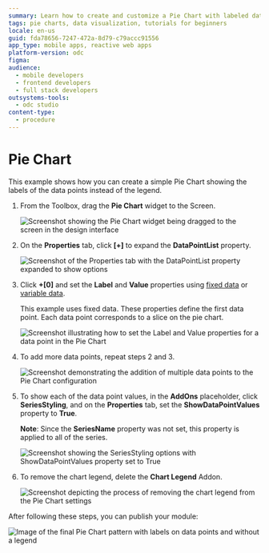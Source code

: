 ```yaml
---
summary: Learn how to create and customize a Pie Chart with labeled data points using OutSystems Developer Cloud (ODC).
tags: pie charts, data visualization, tutorials for beginners
locale: en-us
guid: fda78656-7247-472a-8d79-c79accc91556
app_type: mobile apps, reactive web apps
platform-version: odc
figma:
audience:
  - mobile developers
  - frontend developers
  - full stack developers
outsystems-tools:
  - odc studio
content-type:
  - procedure
---
```


# Pie Chart

This example shows how you can create a simple Pie Chart showing the labels of the data points instead of the legend. 

1. From the Toolbox, drag the **Pie Chart** widget to the Screen.

    ![Screenshot showing the Pie Chart widget being dragged to the screen in the design interface](images/chartpiedrag-ss.png "Dragging the Pie Chart Widget")

1. On the **Properties** tab, click **[+]** to expand the **DataPointList** property.

    ![Screenshot of the Properties tab with the DataPointList property expanded to show options](images/chartpie-expand-ss.png "Expanding the Data Point List Property")

1. Click **+[0]** and set the **Label** and **Value** properties using [fixed data](data.md#populate-your-chart-with-fixed-data) or [variable data](data.md#populate-your-chart-with-variable-data).

    This example uses fixed data. These properties define the first data point. Each data point corresponds to a slice on the pie chart. 

    ![Screenshot illustrating how to set the Label and Value properties for a data point in the Pie Chart](images/chartpie-datapointlist-ss.png "Setting the Data Point Properties")

1. To add more data points, repeat steps 2 and 3.
    
    ![Screenshot demonstrating the addition of multiple data points to the Pie Chart configuration](images/chartpie-extrapoints-ss.png "Adding More Data Points")

1. To show each of the data point values, in the **AddOns** placeholder, click **SeriesStyling**, and on the **Properties** tab, set the **ShowDataPointValues** property to **True**.

    **Note**: Since the **SeriesName** property was not set, this property is applied to all of the series.

    ![Screenshot showing the SeriesStyling options with ShowDataPointValues property set to True](images/chartpie-datapointvalues-ss.png "Showing Data Point Values")

1. To remove the chart legend, delete the **Chart Legend** Addon.

    ![Screenshot depicting the process of removing the chart legend from the Pie Chart settings](images/chartpie-delete-legend-ss.png "Deleting the Chart Legend")

After following these steps, you can publish your module:

![Image of the final Pie Chart pattern with labels on data points and without a legend](images/chartpie-result.png "Final Pie Chart Pattern Result")

